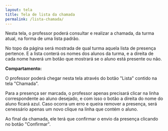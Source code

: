 ```yaml
---
layout: tela
title: Tela de lista da chamada
permalink: /lista-chamada/
---
```


Nesta tela, o professor poderá consultar e realizar a chamada, da turma atual, na forma de uma lista padrão.

No topo da página será mostrada de qual turma aquela lista de presença pertence. E a lista conterá os nomes dos alunos da turma, e a direita de cada nome haverá um botão que mostrará se o aluno está presente ou não.

**Compartamento:**

O professor poderá chegar nesta tela através do botão "Lista" contido na tela "Chamada".

Para a presença ser marcada, o professor apenas precisará clicar na linha correspondente ao aluno desejado, e com isso o botão a direita do nome do aluno ficará azul. 
Caso ocorra um erro e queira remover a presença, será cenessário apenas um novo clique na linha que contém o aluno.

Ao final da chamada, ele terá que confirmar o envio da presença clicando no botão "Confirmar".
